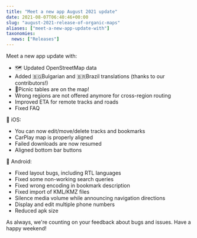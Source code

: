 ```yaml
---
title: "Meet a new app August 2021 update"
date: 2021-08-07T06:40:46+00:00
slug: "august-2021-release-of-organic-maps"
aliases: ["meet-a-new-app-update-with"]
taxonomies:
  news: ["Releases"]
---
```


Meet a new app update with:
* 🗺️ Updated OpenStreetMap data
* Added 🇧🇬Bulgarian and 🇧🇷Brazil translations (thanks to our contributors!)
* 🍖Picnic tables are on the map!
* Wrong regions are not offered anymore for cross-region routing
* Improved ETA for remote tracks and roads
* Fixed FAQ

🍏 iOS:
* You can now edit/move/delete tracks and bookmarks
* CarPlay map is properly aligned
* Failed downloads are now resumed
* Aligned bottom bar buttons

🤖 Android:
* Fixed layout bugs, including RTL languages
* Fixed some non-working search queries
* Fixed wrong encoding in bookmark description
* Fixed import of KML/KMZ files
* Silence media volume while announcing navigation directions
* Display and edit multiple phone numbers
* Reduced apk size

As always, we're counting on your feedback about bugs and issues.
Have a happy weekend!
